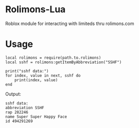 # Rolimons-Lua
Roblox module for interacting with limiteds thru rolimons.com

# Usage
```luau
local rolimons = require(path.to.rolimons)
local sshf = rolimons:getItemByAbbreviation("SSHF")

print("sshf data:")
for index, value in next, sshf do
    print(index, value)
end
```

Output:
```
sshf data:
abbreviation SSHF
rap 282246
name Super Super Happy Face
id 494291269
```
